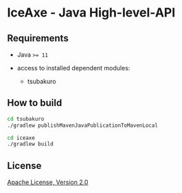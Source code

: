# IceAxe - Java High-level-API

## Requirements

* Java `>= 11`

* access to installed dependent modules:
  * tsubakuro

## How to build

```bash
cd tsubakuro
./gradlew publishMavenJavaPublicationToMavenLocal

cd iceaxe
./gradlew build
```

## License

[Apache License, Version 2.0](http://www.apache.org/licenses/LICENSE-2.0)